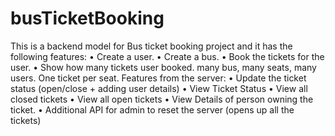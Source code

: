 # busTicketBooking
This is a backend model for Bus ticket booking project and it has the following features:
• Create a user.
• Create a bus.
• Book the tickets for the user.
• Show how many tickets user booked.
many bus, many seats, many users. One ticket per seat.
Features from the server:
• Update the ticket status (open/close + adding user details)
• View Ticket Status
• View all closed tickets
• View all open tickets
• View Details of person owning the ticket.
• Additional API for admin to reset the server (opens up all the tickets)
